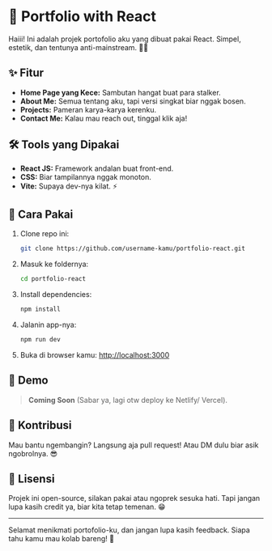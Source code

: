 # 🚀 Portfolio with React

Haiii! Ini adalah projek portofolio aku yang dibuat pakai React. Simpel, estetik, dan tentunya anti-mainstream. 🎨✨

## ✨ Fitur

- **Home Page yang Kece:** Sambutan hangat buat para stalker.
- **About Me:** Semua tentang aku, tapi versi singkat biar nggak bosen.
- **Projects:** Pameran karya-karya kerenku.
- **Contact Me:** Kalau mau reach out, tinggal klik aja!

## 🛠️ Tools yang Dipakai

- **React JS:** Framework andalan buat front-end.
- **CSS:** Biar tampilannya nggak monoton.
- **Vite:** Supaya dev-nya kilat. ⚡

## 🚀 Cara Pakai

1. Clone repo ini:
   ```bash
   git clone https://github.com/username-kamu/portfolio-react.git
   ```
2. Masuk ke foldernya:
   ```bash
   cd portfolio-react
   ```
3. Install dependencies:
   ```bash
   npm install
   ```
4. Jalanin app-nya:
   ```bash
   npm run dev
   ```
5. Buka di browser kamu: [http://localhost:3000](http://localhost:3000)

## 👀 Demo

> **Coming Soon** (Sabar ya, lagi otw deploy ke Netlify/ Vercel).

## 🤝 Kontribusi

Mau bantu ngembangin? Langsung aja pull request! Atau DM dulu biar asik ngobrolnya. 😎

## 📜 Lisensi

Projek ini open-source, silakan pakai atau ngoprek sesuka hati. Tapi jangan lupa kasih credit ya, biar kita tetap temenan. 😁

---

Selamat menikmati portofolio-ku, dan jangan lupa kasih feedback. Siapa tahu kamu mau kolab bareng! 🙌
